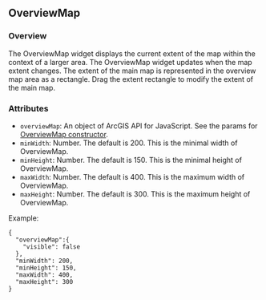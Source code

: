 ## OverviewMap ##
### Overview ###
The OverviewMap widget displays the current extent of the map within the context of a larger area. The OverviewMap widget updates when the map extent changes. The extent of the main map is represented in the overview map area as a rectangle. Drag the extent rectangle to modify the extent of the main map.

### Attributes ###
* `overviewMap`: An object of ArcGIS API for JavaScript. See the params for [OverviewMap constructor](https://developers.arcgis.com/en/javascript/jsapi/overviewmap-amd.html#overviewmap1).
* `minWidth`: Number. The default is 200. This is the minimal width of OverviewMap.
* `minHeight`: Number. The default is 150. This is the minimal height of OverviewMap.
* `maxWidth`: Number. The default is 400. This is the maximum width of OverviewMap.
* `maxHeight`: Number. The default is 300. This is the maximum height of OverviewMap.

Example:
```
{
  "overviewMap":{
    "visible": false
  },
  "minWidth": 200,
  "minHeight": 150,
  "maxWidth": 400,
  "maxHeight": 300
}
```
